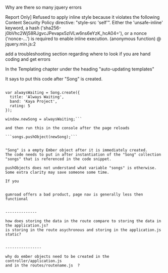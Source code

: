 


Why are there so many jquery errors

Report Only] Refused to apply inline style because it violates the following Content Security Policy directive: "style-src 'self'". Either the 'unsafe-inline' keyword, a hash ('sha256-j0bVhc2Wj58RJgvcJPevapx5zlVLw6ns6eYzK_hcA04='), or a nonce ('nonce-...') is required to enable inline execution.
(anonymous function) @ jquery.min.js:2


add a troubleshooting section regarding where to look if you are hand coding and get errors



In the Templating chapter
under the heading "auto-updating templates"

It says to put this code after "Song" is created.

```window.songs = songs;

var alwaysWaiting = Song.create({
  title: 'Always Waiting',
  band: 'Kaya Project',
  rating: 5
});

window.newSong = alwaysWaiting;```

and then run this in the console after the page reloads

```songs.pushObject(newSong);```


"Song" is a empty Ember object after it is immediately created.
The code needs to put in after instantiation of the "Song" collection "songs" that is referenced in the code snippet.

pushObjects does not understand what variable "songs" is otherwise. Some extra clarity may save someone some time.

If you


gumroad offers a bad product, page nav is generally less then functional


--------------

how does storing the data in the route compare to storing the data in the application.js?
is storing in the route asychronous and storing in the application.js static?


----------------

why do ember objects need to be created in the controller/application.js
and in the routes/routename.js  ?
